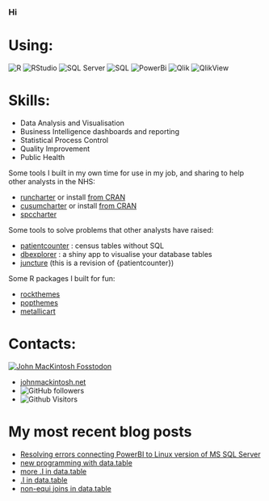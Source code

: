 ### Hi 

# Using:  
![R](https://img.shields.io/badge/-R-blue?style=flat-square&logo=R)
![RStudio](https://img.shields.io/badge/-RStudio-007ACC?logo=RStudio&logoColor=white&style=flat)
![SQL Server](https://img.shields.io/badge/Microsoft%20SQL%20Server-CC2927?style=flat&logo=microsoft%20sql%20server&logoColor=white)
![SQL](https://img.shields.io/badge/-SQL-steelblue?style=flat-square&logo=steamdb) 
![PowerBi](https://img.shields.io/badge/Power%20BI-F2C811.svg?style=flat&logo=Power-BI&logoColor=black)
![Qlik](https://img.shields.io/badge/Qlik-Sense-green)
![QlikView](https://img.shields.io/badge/Qlik-View-brightgreen)


# Skills:  
- Data Analysis and Visualisation 
- Business Intelligence dashboards and reporting 
- Statistical Process Control 
- Quality Improvement
- Public Health


Some tools I built in my own time for use in my job, and sharing to help other analysts in the NHS:  

- [runcharter](https://github.com/johnmackintosh/runcharter) or install [from CRAN](https://CRAN.R-project.org/package=runcharter)
- [cusumcharter](https://github.com/johnmackintosh/cusumcharter) or install [from CRAN](https://CRAN.R-project.org/package=cusumcharter)
- [spccharter](https://github.com/johnmackintosh/spccharter) 


Some tools to solve problems that other analysts have raised:  
- [patientcounter](https://github.com/johnmackintosh/patientcounter) : census tables without SQL
- [dbexplorer](https://github.com/johnmackintosh/scodas-dbexplorer) : a shiny app to visualise your database tables
- [juncture](https://github.com/johnmackintosh/juncture) (this is a revision of {patientcounter}) 


Some R packages I built for fun:  
- [rockthemes](https://github.com/johnmackintosh/rockthemes)
- [popthemes](https://github.com/johnmackintosh/popthemes)  
- [metallicart](https://github.com/johnmackintosh/metallicart) 


# Contacts:
<p align="left">
<a href="https://fosstodon.org/@johnmackintosh" target="_blank" rel="noopener noreferrer"> <img alt="John MacKintosh Fosstodon" src=https://img.shields.io/mastodon/follow/000240090?domain=https%3A%2F%2Ffosstodon.org&style=social></a> 
 </p> 
 
- [johnmackintosh.net](https://johnmackintosh.net) 
- ![GitHub followers](https://img.shields.io/github/followers/johnmackintosh?style=social)
- ![Github Visitors](https://komarev.com/ghpvc/?username=johnmackintosh)



# My most recent blog posts
<!-- BLOG-POST-LIST:START -->
- [Resolving errors connecting PowerBI to Linux version of MS SQL Server](https://johnmackintosh.net/blog/powerbi/2024-03-15-pbi-mssql-connect/)
- [new programming with data.table](https://johnmackintosh.net/blog/2024-02-05-dt-programming/)
- [more .I in data.table](https://johnmackintosh.net/blog/2024-02-03-more-dot-I/)
- [.I in data.table](https://johnmackintosh.net/blog/2024-01-03-dot-I/)
- [non-equi joins in data.table](https://johnmackintosh.net/blog/2023-12-22-non-equi-joins/)
<!-- BLOG-POST-LIST:END -->










<!--
**johnmackintosh/johnmackintosh** is a ✨ _special_ ✨ repository because its `README.md` (this file) appears on your GitHub profile.

Here are some ideas to get you started:

- 🔭 I’m currently working on ...

- 👯 I’m looking to collaborate on ...
- 🤔 I’m looking for help with ...
- 💬 Ask me about ...
- 📫 How to reach me: ...
- 😄 Pronouns: ...
- ⚡ Fun fact: ...
-->
